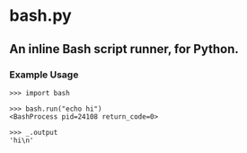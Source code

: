 # bash.py
## An inline Bash script runner, for Python.

### Example Usage

```pycon
>>> import bash

>>> bash.run("echo hi")
<BashProcess pid=24108 return_code=0>

>>> _.output
'hi\n'
